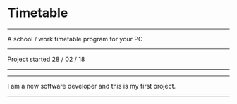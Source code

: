 # Timetable
***********************************************************
A school / work timetable program for your PC
***********************************************************
Project started 28 / 02 / 18
***********************************************************


***********************************************************
I am a new software developer and this is my first project.
***********************************************************
